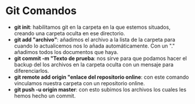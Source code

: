 # Git Comandos
* **git init**: habilitamos git en la carpeta en la que estemos situados, creando una carpeta oculta en ese directorio.
* **git add "archivo"**: añadimos el archivo a la lista de la carpeta para cuando lo actualicemos nos lo añada automáticamente. Con un "." añadimos todos los documentos que haya.
* **git commit -m "Texto de prueba**: nos sirve para que podamos hacer el backup del los archivos en la carpeta oculta con un mensaje para diferenciarlos.
* **git remote add origin "enlace del repositorio online**: con este comando vinculamos nuestra carpeta con un repositorio online.
* **git push -u origin master**: con esto subimos los archivos los cuales les hemos hecho un commit.